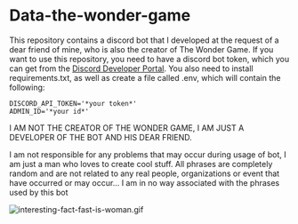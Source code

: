 # Data-the-wonder-game
This repository contains a discord bot that I developed at the request of a dear friend of mine, who is also the creator of The Wonder Game.
If you want to use this repository, you need to have a discord bot token, which you can get from the [Discord Developer Portal](https://discord.com/developers/applications).
You also need to install requirements.txt, as well as create a file called .env, which will contain the following:

```dotenv
DISCORD_API_TOKEN='*your token*'
ADMIN_ID='*your id*'
```

I AM NOT THE CREATOR OF THE WONDER GAME, I AM JUST A DEVELOPER OF THE BOT AND HIS DEAR FRIEND.

I am not responsible for any problems that may occur during usage of bot, I am just a man who loves to create cool stuff.
All phrases are completely random and are not related to any real people, organizations or event that have occurred or may occur...
I am in no way associated with the phrases used by this bot

![interesting-fact-fast-is-woman.gif](other/american-psycho-smoke_wide.gif)